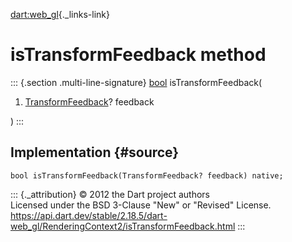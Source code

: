 [dart:web\_gl](../../dart-web_gl/dart-web_gl-library){._links-link}

isTransformFeedback method
==========================

::: {.section .multi-line-signature}
[bool](../../dart-core/bool-class) isTransformFeedback(

1.  [TransformFeedback](../transformfeedback-class)? feedback

)
:::

Implementation {#source}
--------------

``` {.language-dart data-language="dart"}
bool isTransformFeedback(TransformFeedback? feedback) native;
```

::: {._attribution}
© 2012 the Dart project authors\
Licensed under the BSD 3-Clause \"New\" or \"Revised\" License.\
<https://api.dart.dev/stable/2.18.5/dart-web_gl/RenderingContext2/isTransformFeedback.html>
:::
